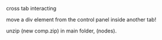 cross tab interacting

move a div element from the control panel inside another tab!

unzip (new comp.zip) in main folder, (nodes).
